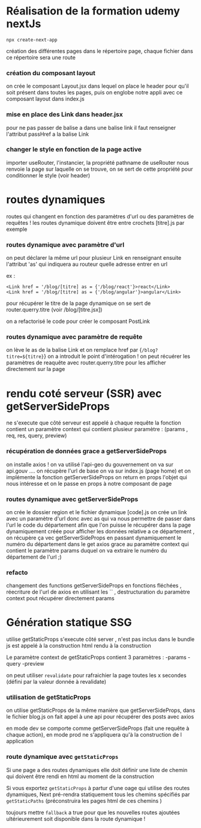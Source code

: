 # Réalisation de la formation udemy nextJs

`npx create-next-app`

création des différentes pages dans le répertoire page, chaque fichier dans ce répertoire sera une route

### création du composant layout

on crée le composant Layout.jsx dans lequel on place le header pour qu'il soit présent dans toutes les pages, puis on englobe notre appli avec ce composant layout dans index.js

### mise en place des Link dans header.jsx

pour ne pas passer de balise a dans une balise link il faut renseigner l'attribut passHref a la balise Link

### changer le style en fonction de la page active

importer useRouter, l'instancier, la propriété pathname de useRouter nous renvoie la page sur laquelle on se trouve, on se sert de cette propriété pour conditionner le style (voir header)

# routes dynamiques

routes qui changent en fonction des paramètres d'url ou des paramètres de requêtes ! les routes dynamique doivent être entre crochets [titre].js par exemple

### routes dynamique avec paramètre d'url

on peut déclarer la même url pour plusieur Link en renseignant ensuite l'attribut 'as' qui indiquera au routeur quelle adresse entrer en url

ex :

```
<Link href = '/blog/[titre] as = {'/blog/react'}>react</Link>
<Link href = '/blog/[titre] as = {'/blog/angular'}>angular</Link>

```

pour récupérer le titre de la page dynamique on se sert de router.querry.titre (voir /blog/[titre.jsx])

on a refactorisé le code pour créer le composant PostLink

### routes dynamique avec paramètre de requête

on lève le as de la balise Link et on remplace href par {`/blog?titre=${titre}`} on a introduit le point d'intérogation !
on peut récuérer les paramètres de reaquête avec router.querry.titre pour les afficher directement sur la page

# rendu coté serveur (SSR) avec getServerSideProps

ne s'execute que côté serveur
est appelé à chaque requête
la fonction contient un paramètre context qui contient plusieur paramètre : (params , req, res, query, preview)

### récupération de données grace a getServerSideProps

on installe axios !
on va utilisé l'api-geo du gouvernement
on va sur api.gouv ....
on récupère l'url de base
on va sur index.js (page home) et on implémente la fonction getServerSideProps on return en props l'objet qui nous intéresse et on le passe en props à notre composant de page

### routes dynamique avec getServerSideProps

on crée le dossier region et le fichier dynamique [code].js
on crée un link avec un paramètre d'url donc avec as qui va nous permettre de passer dans l'url le code du département afin que l'on puisse le récupérer dans la page dynamiquement créée pour afficher les données relative a ce département , on récupère ça vec getServerSideProps en passant dynamiquement le numéro du département dans le get axios grace au paramètre context qui contient le paramètre params duquel on va extraire le numéro du département de l'url ;)

### refacto

changement des functions getServerSideProps en fonctions fléchées , réecriture de l'url de axios en utilisant les `` ,
destructuration du paramètre context pout récupérer directement params

# Génération statique SSG

utilise getStaticProps
s'execute côté server , n'est pas inclus dans le bundle js
est appelé à la construction
html rendu à la construction

Le paramètre context de getStaticProps contient 3 paramètres :
-params
-query
-preview

on peut utiliser `revalidate` pour rafraichier la page toutes les x secondes (défini par la valeur donnée à revalidate)

### utilisation de getStaticProps

on utilise getStaticProps de la même manière que getServerSideProps, dans le fichier blog.js on fait appel à une api pour récupérer des posts avec axios

en mode dev se comporte comme getServerSideProps (fait une requête à chaque action), en mode prod ne s'appliquera qu'à la construction de l application

### route dynamique avec `getStaticProps`

Si une page a des routes dynamiques elle doit définir une liste de chemin qui doivent être rendi en html au moment de la construction

Si vous exportez `getStaticProps` à partur d'une oage qui utilise des routes dynamiques, Next pré-rendra statiquement tous les chemins spécifiés par `getStaticPaths` (préconstruira les pages html de ces chemins )

toujours mettre `fallback` a true pour que les nouvelles routes ajoutées ultérieurement soit disponible dans la route dynamique !
